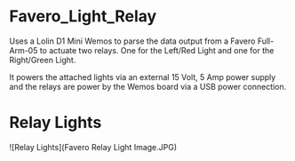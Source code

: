 # Favero_Light_Relay

Uses a Lolin D1 Mini Wemos to parse the data output from a Favero Full-Arm-05 to actuate two relays. One for the Left/Red Light and one for the Right/Green Light.

It powers the attached lights via an external 15 Volt, 5 Amp power supply and the relays are power by the Wemos board via a USB power connection.

# Relay Lights
![Relay Lights](Favero Relay Light Image.JPG)
